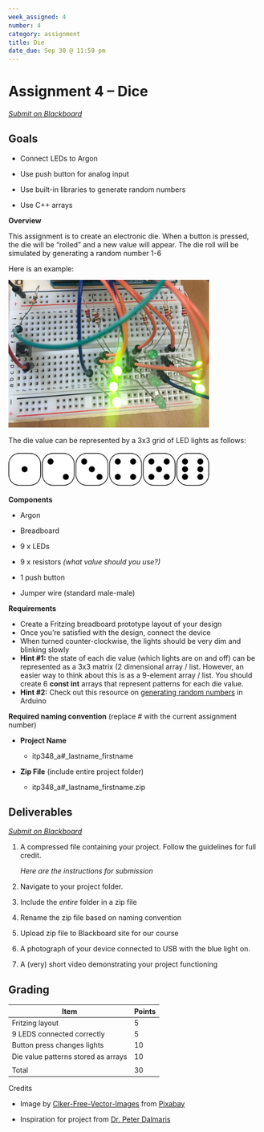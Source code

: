 ```yaml
---
week_assigned: 4
number: 4
category: assignment
title: Die
date_due: Sep 30 @ 11:59 pm
---
```


Assignment 4 – Dice
===================

*[Submit on Blackboard](https://blackboard.usc.edu)*

Goals
-----

-   Connect LEDs to Argon

-   Use push button for analog input

-   Use built-in libraries to generate random numbers

-   Use C++ arrays

**Overview**

This assignment is to create an electronic die. When a button is pressed, the
die will be “rolled” and a new value will appear. The die roll will be simulated
by generating a random number 1-6

Here is an example:

<img src="media/00b38da91ab88417934f8d94f532926e.jpg" alt="Example build" style="width:400px" />

The die value can be represented by a 3x3 grid of LED lights as follows:

<img src="media/8edb46a465062f134bc3ad675231de83.png" alt="pattern of 6 sided die" style="width:400px" />

**Components**

-   Argon

-   Breadboard

-   9 x LEDs

-   9 x resistors *(what value should you use?)*

-   1 push button

-   Jumper wire (standard male-male)

**Requirements**

-   Create a Fritzing breadboard prototype layout of your design
-   Once you’re satisfied with the design, connect the device
-   When turned counter-clockwise, the lights should be very dim and blinking
    slowly
-   **Hint #1:** the state of each die value (which lights are on and off) can be
    represented as a 3x3 matrix (2 dimensional array / list. However, an easier
    way to think about this is as a 9-element array / list. You should create 6
    **const int** arrays that represent patterns for each die value.
-   **Hint #2:** Check out this resource on [generating random numbers](https://www.arduino.cc/reference/en/language/functions/random-numbers/random/) in Arduino

**Required naming convention** (replace \# with the current assignment number)

-   **Project Name**

    -   itp348_a\#_lastname_firstname

-   **Zip File** (include entire project folder)

    -   itp348_a\#_lastname_firstname.zip

Deliverables
------------

*[Submit on Blackboard](https://blackboard.usc.edu)*


1.  A compressed file containing your project. Follow the guidelines for full
    credit.

    *Here are the instructions for submission*

2.  Navigate to your project folder.

3.  Include the *entire* folder in a zip file

4.  Rename the zip file based on naming convention

5.  Upload zip file to Blackboard site for our course

6.  A photograph of your device connected to USB with the blue light on.

7.  A (very) short video demonstrating your project functioning

Grading
-------

| Item                                | Points |
|-------------------------------------|--------|
| Fritzing layout                     | 5      |
| 9 LEDS connected correctly          | 5      |
| Button press changes lights         | 10     |
| Die value patterns stored as arrays | 10     |
|                                     |        |
| Total                               | 30     |

Credits

-   Image by
    [Clker-Free-Vector-Images](https://pixabay.com/users/Clker-Free-Vector-Images-3736/?utm_source=link-attribution&amp;utm_medium=referral&amp;utm_campaign=image&amp;utm_content=26772)
    from
    [Pixabay](https://pixabay.com/?utm_source=link-attribution&amp;utm_medium=referral&amp;utm_campaign=image&amp;utm_content=26772)

-   Inspiration for project from [Dr. Peter
    Dalmaris](https://www.udemy.com/course/arduino-step-by-step-2017-getting-started-projects/)
